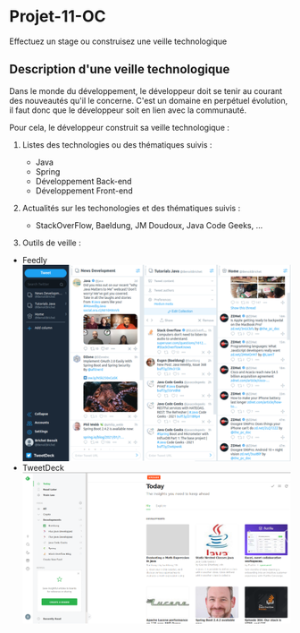 # Projet-11-OC
Effectuez un stage ou construisez une veille technologique

## Description d'une veille technologique

Dans le monde du développement, le développeur doit se tenir au courant des nouveautés qu'il le concerne.
C'est un domaine en perpétuel évolution, il faut donc que le développeur soit en lien avec la communauté.

Pour cela, le développeur construit sa veille technologique : 

1. Listes des technologies ou des thématiques suivis :
    * Java
    * Spring 
    * Développement Back-end
    * Développement Front-end
    
2. Actualités sur les techonologies et des thématiques suivis :
    * StackOverFlow, Baeldung, JM Doudoux, Java Code Geeks, ...
    
3. Outils de veille :

* Feedly
  ![feedly](Feedly.png)
* TweetDeck
  ![tweetdeck](TweetDeck.png)